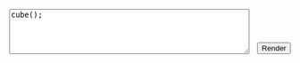 <style>
    .layout {
        display: flex;
        flex-direction: column;
        align-items: center;
        gap: 1em;
    }
    
    .display {
        height: 512px;
        width: 100%;
        display: block;
    }
    
    .editor {
        width: 100%;
        display: flex;
        align-items: end;
        gap: 1em;
    }
    
    .editor textarea {
        width: 100%;
        min-height: 5em;
    }
</style>

<div class="layout">
    <div class="editor">
        <textarea id="input" rows="5">cube();</textarea>
        <button id="render" class="md-button">Render</button>
    </div>
    <div class="display">
        <canvas id="dslcad"></canvas>
    </div>
</div>

<script type="module">
    import preview from "./preview.js";
    import dslcad from "./dslcad.js";

    let btn = document.getElementById("render");
    let editor = document.getElementById("input");
    let module = await preview();

    const urlParams = new URLSearchParams(window.location.search);
    const source = urlParams.get('source');
    if (source) {
        editor.value = source;
        setTimeout(() => render(editor.value), 100);
    }


    editor.onchange = (event) => {
        if (history.pushState) {
            const newurl = window.location.protocol + "//" + window.location.host + window.location.pathname + `?source=${encodeURIComponent(editor.value)}`;
            window.history.pushState({path:newurl},'',newurl);
        }
    };

    function copyBufferTo(module, data) {
        let len = data.length;
        let ptr = module.allocate(len);
        const input = new Int8Array(module.memory.buffer, ptr, len);
        input.set(data);
        return [ptr, len];
    }

    document.addEventListener('keydown', e => {
        if (e.ctrlKey && e.key === 's') {
            e.preventDefault();
            render(editor.value);
        }
    });

    async function render(text) {
        module.show_rendering();

        let errorBuffer;
        try {

            let cad = await dslcad({ noInitialRun: true, printErr: (text) => { errorBuffer += text }});
            cad.FS.writeFile("input.ds", text);
            cad.callMain(["input.ds", "-o", "raw"]);

            const out = cad.FS.readFile("input.bin");
            const [ptr, len] = copyBufferTo(module, out);

            module.show_render(ptr, len);
        } catch (e) {
            const encoder = new TextEncoder();

            const error = encoder.encode(errorBuffer ?? e.toString());
            const [ptr, len] = copyBufferTo(module, error);

            module.show_error(ptr, len);
        }
    }


    btn.onclick = async () => {
        btn.disabled = true;
        await render(editor.value);
        btn.disabled = false;
    };

    module.main(0, 0);
</script>